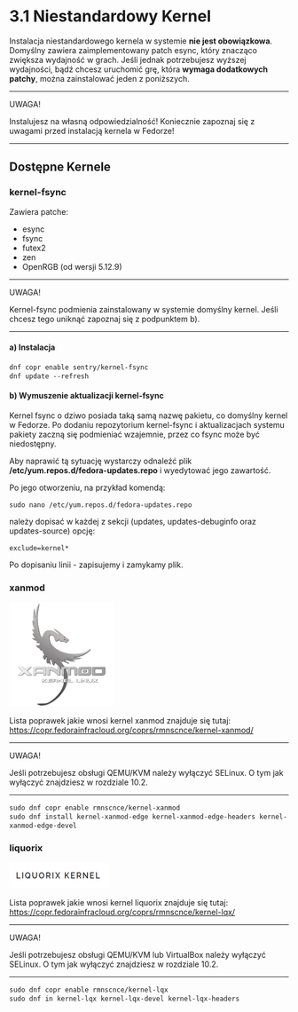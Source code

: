 # 3.1 Niestandardowy Kernel
Instalacja niestandardowego kernela w systemie **nie jest obowiązkowa**. Domyślny zawiera zaimplementowany patch esync, który znacząco zwiększa wydajność w grach. Jeśli jednak potrzebujesz wyższej wydajności, bądź chcesz uruchomić grę, która **wymaga dodatkowych patchy**, można zainstalować jeden z poniższych.

***
UWAGA!

Instalujesz na własną odpowiedzialność! Koniecznie zapoznaj się z uwagami przed instalacją kernela w Fedorze!
***

## Dostępne Kernele
### kernel-fsync
Zawiera patche:
- esync
- fsync
- futex2
- zen
- OpenRGB (od wersji 5.12.9)
***
UWAGA! 

Kernel-fsync podmienia zainstalowany w systemie domyślny kernel. Jeśli chcesz tego uniknąć zapoznaj się z podpunktem b).
***

#### a) Instalacja
```
dnf copr enable sentry/kernel-fsync
dnf update --refresh
```
#### b) Wymuszenie aktualizacji kernel-fsync
Kernel fsync o dziwo posiada taką samą nazwę pakietu, co domyślny kernel w Fedorze. Po dodaniu repozytorium kernel-fsync i aktualizacjach systemu pakiety zaczną się podmieniać wzajemnie, przez co fsync może być niedostępny.

Aby naprawić tą sytuację wystarczy odnaleźć plik **/etc/yum.repos.d/fedora-updates.repo** i wyedytować jego zawartość.

Po jego otworzeniu, na przykład komendą:
```
sudo nano /etc/yum.repos.d/fedora-updates.repo
```
należy dopisać w każdej z sekcji (updates, updates-debuginfo oraz updates-source) opcję:
```
exclude=kernel*
```

Po dopisaniu linii - zapisujemy i zamykamy plik.

### xanmod

![Xanmod](./gfx/xanmod_1.png)

Lista poprawek jakie wnosi kernel xanmod znajduje się tutaj:
https://copr.fedorainfracloud.org/coprs/rmnscnce/kernel-xanmod/
***
UWAGA! 

Jeśli potrzebujesz obsługi QEMU/KVM należy wyłączyć SELinux.
O tym jak wyłączyć znajdziesz w rozdziale 10.2.
***
```
sudo dnf copr enable rmnscnce/kernel-xanmod
sudo dnf install kernel-xanmod-edge kernel-xanmod-edge-headers kernel-xanmod-edge-devel
```

### liquorix

![Liquorix](./gfx/liquorix_1.png)

Lista poprawek jakie wnosi kernel liquorix znajduje się tutaj:
https://copr.fedorainfracloud.org/coprs/rmnscnce/kernel-lqx/
***
UWAGA! 

Jeśli potrzebujesz obsługi QEMU/KVM lub VirtualBox należy wyłączyć SELinux.
O tym jak wyłączyć znajdziesz w rozdziale 10.2.
***
```
sudo dnf copr enable rmnscnce/kernel-lqx
sudo dnf in kernel-lqx kernel-lqx-devel kernel-lqx-headers
```